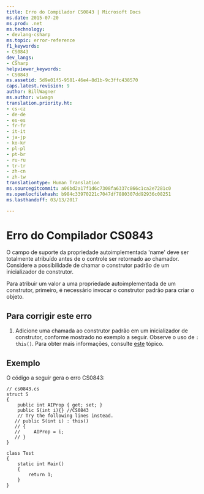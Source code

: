 ```yaml
---
title: Erro do Compilador CS0843 | Microsoft Docs
ms.date: 2015-07-20
ms.prod: .net
ms.technology:
- devlang-csharp
ms.topic: error-reference
f1_keywords:
- CS0843
dev_langs:
- CSharp
helpviewer_keywords:
- CS0843
ms.assetid: 5d9e01f5-9581-46e4-8d1b-9c3ffc438570
caps.latest.revision: 9
author: BillWagner
ms.author: wiwagn
translation.priority.ht:
- cs-cz
- de-de
- es-es
- fr-fr
- it-it
- ja-jp
- ko-kr
- pl-pl
- pt-br
- ru-ru
- tr-tr
- zh-cn
- zh-tw
translationtype: Human Translation
ms.sourcegitcommit: a06bd2a17f1d6c7308fa6337c866c1ca2e7281c0
ms.openlocfilehash: b984c33970221c7047df7880307dd92936c08251
ms.lasthandoff: 03/13/2017

---
```

# <a name="compiler-error-cs0843"></a>Erro do Compilador CS0843
O campo de suporte da propriedade autoimplementada 'name' deve ser totalmente atribuído antes de o controle ser retornado ao chamador. Considere a possibilidade de chamar o construtor padrão de um inicializador de construtor.  
  
 Para atribuir um valor a uma propriedade autoimplementada de um construtor, primeiro, é necessário invocar o construtor padrão para criar o objeto.  
  
## <a name="to-correct-this-error"></a>Para corrigir este erro  
  
1.  Adicione uma chamada ao construtor padrão em um inicializador de construtor, conforme mostrado no exemplo a seguir. Observe o uso de `: this()`. Para obter mais informações, consulte [este](../../../csharp/language-reference/keywords/this.md) tópico.  
  
## <a name="example"></a>Exemplo  
 O código a seguir gera o erro CS0843:  
  
```  
// cs0843.cs  
struct S  
{  
    public int AIProp { get; set; }  
    public S(int i){} //CS0843  
    // Try the following lines instead.  
   // public S(int i) : this()  
   // {  
   //     AIProp = i;  
   // }  
}  
  
class Test  
{  
    static int Main()  
    {  
        return 1;  
    }  
}  
```

